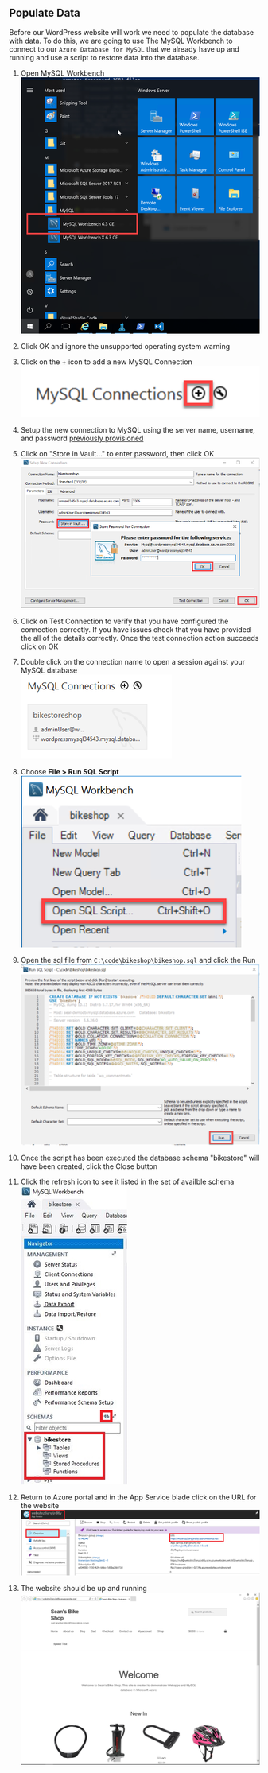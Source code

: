 ## Populate Data

Before our WordPress website will work we need to populate the database with data.  To do this, we are going to use The MySQL Workbench to connect to our ``Azure Database for MySQL`` that we already have up and running and use a script to restore data into the database.

1. Open MySQL Workbench  
    ![Open MySQL Workbench](img/open-mysql-workbench.png)

1. Click OK and ignore the unsupported operating system warning

1. Click on the + icon to add a new MySQL Connection  
    ![Add new connection](img/add-mysql-connection.png)

1. Setup the new connection to MySQL using the server name, username, and password [previously provisioned](1.ProvisionServer.md)

1. Click on "Store in Vault..." to enter password, then click OK  
   ![Workbench DB Connection](img/wb_db_connection.png "Workbench DB Connection")

1. Click on Test Connection to verify that you have configured the connection correctly. If you have issues check that you have provided the all of the details correctly. Once the test connection action succeeds click on OK

1. Double click on the connection name to open a session against your MySQL database  
   ![DB connection](img/wb_open_connection.png "DB connection")

1. Choose **File > Run SQL Script**  
    ![Run SQL Script](img/mysql-run-script.png)

1. Open the sql file from `C:\code\bikeshop\bikeshop.sql` and click the Run  
   ![Workbench run query](img/running_query_create_schema.png "Run Query in Workbench")

1. Once the script has been executed the database schema "bikestore" will have been created, click the Close button

1. Click the refresh icon to see it listed in the set of availble schema  
   ![Schema created](img/workbench_schema_created.png "DB Schema Created")

1. Return to Azure portal and in the App Service blade click on the URL for the website  
   ![Open website](img/appservices.png)

1. The website should be up and running  
   ![Running website](img/running_website.png "Running website")
